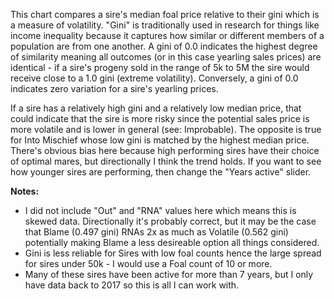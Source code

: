 This chart compares a sire's median foal price relative to their gini which is a measure of volatility. "Gini" is traditionally used in research for things like income inequality because it captures how similar or different members of a population are from one another. A gini of 0.0 indicates the highest degree of similarity meaning all outcomes (or in this case yearling sales prices) are identical - if a sire's progeny sold in the range of 5k to 5M the sire would receive close to a 1.0 gini (extreme volatility). Conversely, a gini of 0.0 indicates zero variation for a sire's yearling prices. 

If a sire has a relatively high gini and a relatively low median price, that could indicate that the sire is more risky since the potential sales price is more volatile and is lower in general (see: Improbable). The opposite is true for Into Mischief whose low gini is matched by the highest median price. There's obvious bias here because high performing sires have their choice of optimal mares, but directionally I think the trend holds. If you want to see how younger sires are performing, then change the "Years active" slider.

**Notes:**
- I did not include "Out" and "RNA" values here which means this is skewed data. Directionally it's probably correct, but it may be the case that Blame (0.497 gini) RNAs 2x as much as Volatile (0.562 gini) potentially making Blame a less desireable option all things considered. 
- Gini is less reliable for Sires with low foal counts hence the large spread for sires under 50k - I would use a Foal count of 10 or more.
- Many of these sires have been active for more than 7 years, but I only have data back to 2017 so this is all I can work with.